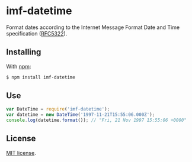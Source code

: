 # imf-datetime

Format dates according to the Internet Message Format Date and Time specification ([RFC5322](http://tools.ietf.org/html/rfc5322#section-3.3)).

## Installing

With [npm](http://npmjs.org/):

```sh
$ npm install imf-datetime
```

## Use

```js
var DateTime = require('imf-datetime');
var datetime = new DateTime('1997-11-21T15:55:06.000Z');
console.log(datetime.format()); // "Fri, 21 Nov 1997 15:55:06 +0000"
```

## License

[MIT license](LICENSE).